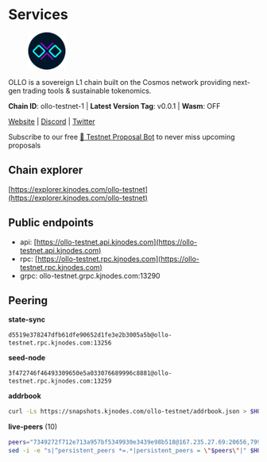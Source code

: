 # Services

<figure><img src="https://raw.githubusercontent.com/kj89/cosmos-images/main/logos/ollo.png" alt=""><figcaption></figcaption></figure>

OLLO is a sovereign L1 chain built on the Cosmos network providing  next-gen trading tools & sustainable tokenomics.

**Chain ID**: ollo-testnet-1 | **Latest Version Tag**: v0.0.1 | **Wasm**: OFF

[Website](https://www.ollostation.zone) | [Discord](https://discord.com/invite/GxBqZ9mSSm) | [Twitter](https://twitter.com/OLLOStation)



Subscribe to our free [🤖 Testnet Proposal Bot](https://t.me/kjnodes_testnet_proposal_bot) to never miss upcoming proposals


## Chain explorer
[https://explorer.kjnodes.com/ollo-testnet](https://explorer.kjnodes.com/ollo-testnet)

## Public endpoints

* api: [https://ollo-testnet.api.kjnodes.com](https://ollo-testnet.api.kjnodes.com)
* rpc: [https://ollo-testnet.rpc.kjnodes.com](https://ollo-testnet.rpc.kjnodes.com)
* grpc: ollo-testnet.grpc.kjnodes.com:13290

## Peering

**state-sync**

```text
d5519e378247dfb61dfe90652d1fe3e2b3005a5b@ollo-testnet.rpc.kjnodes.com:13256
```

**seed-node**

```text
3f472746f46493309650e5a033076689996c8881@ollo-testnet.rpc.kjnodes.com:13259
```

**addrbook**
```bash
curl -Ls https://snapshots.kjnodes.com/ollo-testnet/addrbook.json > $HOME/.ollo/config/addrbook.json
```

**live-peers** (10)
```bash
peers="7349272f712e713a957bf5349930e3439e98b518@167.235.27.69:20656,799dff05af5d30477f44c816753ff89104b2b8b5@116.202.227.117:32656,69d2c02f413bea1376f5398646f0c2ce0f82d62e@141.94.73.93:26656,dd577d8f2e997d7e70495640aff124ddb70d1a21@95.217.192.222:26656,d5519e378247dfb61dfe90652d1fe3e2b3005a5b@65.109.68.190:13256,42beefd08b5f8580177d1506220db3a548090262@65.108.195.29:26116,cadc2b601a188aedbe4156a6eb5a81e00770bcfc@65.108.219.110:26656,da8d3ca8e1c147f0037b1c43ad3de7174f5ec1b7@209.145.59.224:26656,7864a2e4b42e5af76a83a8b644b9172fa1e40fa5@52.8.174.235:26656,125b0e30f00df3ff2ee7b29b7992ed888998ad31@65.109.28.177:47656"
sed -i -e "s|^persistent_peers *=.*|persistent_peers = \"$peers\"|" $HOME/.ollo/config/config.toml
```

